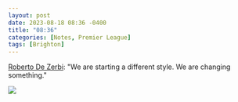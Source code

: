 ```yaml
---
layout: post
date: 2023-08-18 08:36 -0400
title: "08:36"
categories: [Notes, Premier League]
tags: [Brighton]
---
```


[Roberto De Zerbi](https://x.com/ryanadsett/status/1692509331588075605?s=46&t=YC8lQJTh43E_mBQW40Ct2g): "We are starting a different style. We are changing something."

![](https://i.imgur.com/z2vY2HH.jpg)


